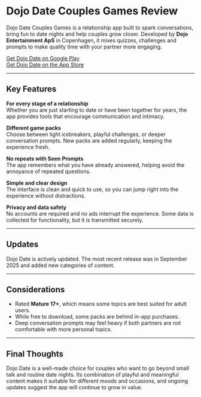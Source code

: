 # Dojo Date Couples Games Review

Dojo Date Couples Games is a relationship app built to spark conversations, bring fun to date nights and help couples grow closer. Developed by **Dojo Entertainment ApS** in Copenhagen, it mixes quizzes, challenges and prompts to make quality time with your partner more engaging.  

[Get Dojo Date on Google Play](https://play.google.com/store/apps/details?id=com.dojodate.play.twa)  
[Get Dojo Date on the App Store](https://apps.apple.com/app/dojo-date/id6749962194)

---

## Key Features

**For every stage of a relationship**  
Whether you are just starting to date or have been together for years, the app provides tools that encourage communication and intimacy.

**Different game packs**  
Choose between light icebreakers, playful challenges, or deeper conversation prompts. New packs are added regularly, keeping the experience fresh.

**No repeats with Seen Prompts**  
The app remembers what you have already answered, helping avoid the annoyance of repeated questions.

**Simple and clear design**  
The interface is clean and quick to use, so you can jump right into the experience without distractions.

**Privacy and data safety**  
No accounts are required and no ads interrupt the experience. Some data is collected for functionality, but it is transmitted securely.

---

## Updates

Dojo Date is actively updated. The most recent release was in September 2025 and added new categories of content.

---

## Considerations

- Rated **Mature 17+**, which means some topics are best suited for adult users.  
- While free to download, some packs are behind in-app purchases.  
- Deep conversation prompts may feel heavy if both partners are not comfortable with more personal topics.

---

## Final Thoughts

Dojo Date is a well-made choice for couples who want to go beyond small talk and routine date nights. Its combination of playful and meaningful content makes it suitable for different moods and occasions, and ongoing updates suggest the app will continue to grow in value.
